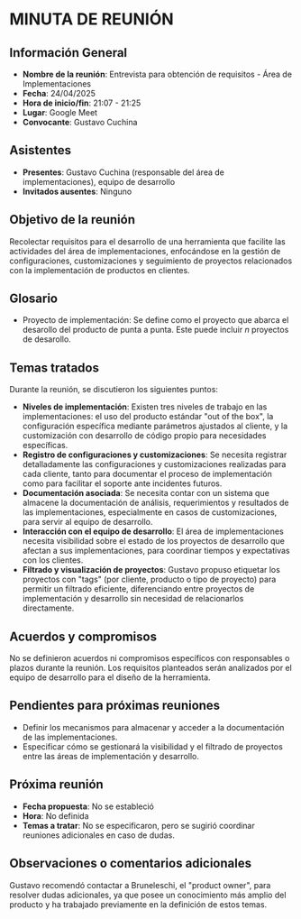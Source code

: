 # MINUTA DE REUNIÓN

## Información General

- **Nombre de la reunión**: Entrevista para obtención de requisitos - Área de Implementaciones
- **Fecha**: 24/04/2025
- **Hora de inicio/fin**: 21:07 - 21:25
- **Lugar**: Google Meet
- **Convocante**: Gustavo Cuchina

## Asistentes

- **Presentes**: Gustavo Cuchina (responsable del área de implementaciones), equipo de desarrollo
- **Invitados ausentes**: Ninguno

## Objetivo de la reunión
Recolectar requisitos para el desarrollo de una herramienta que facilite las actividades del área de implementaciones, enfocándose en la gestión de configuraciones, customizaciones y seguimiento de proyectos relacionados con la implementación de productos en clientes.

## Glosario
- Proyecto de implementación: Se define como el proyecto que abarca el desarollo del producto de punta a punta. Este puede incluir $n$ proyectos de desarollo.

## Temas tratados
Durante la reunión, se discutieron los siguientes puntos:

- **Niveles de implementación**: Existen tres niveles de trabajo en las implementaciones: el uso del producto estándar "out of the box", la configuración específica mediante parámetros ajustados al cliente, y la customización con desarrollo de código propio para necesidades específicas.
- **Registro de configuraciones y customizaciones**: Se necesita registrar detalladamente las configuraciones y customizaciones realizadas para cada cliente, tanto para documentar el proceso de implementación como para facilitar el soporte ante incidentes futuros.
- **Documentación asociada**: Se necesita contar con un sistema que almacene la documentación de análisis, requerimientos y resultados de las implementaciones, especialmente en casos de customizaciones, para servir al equipo de desarrollo.
- **Interacción con el equipo de desarrollo**: El área de implementaciones necesita visibilidad sobre el estado de los proyectos de desarrollo que afectan a sus implementaciones, para coordinar tiempos y expectativas con los clientes.
- **Filtrado y visualización de proyectos**: Gustavo propuso etiquetar los proyectos con "tags" (por cliente, producto o tipo de proyecto) para permitir un filtrado eficiente, diferenciando entre proyectos de implementación y desarrollo sin necesidad de relacionarlos directamente.

## Acuerdos y compromisos
No se definieron acuerdos ni compromisos específicos con responsables o plazos durante la reunión. Los requisitos planteados serán analizados por el equipo de desarrollo para el diseño de la herramienta.

## Pendientes para próximas reuniones

- Definir los mecanismos para almacenar y acceder a la documentación de las implementaciones.
- Especificar cómo se gestionará la visibilidad y el filtrado de proyectos entre las áreas de implementación y desarrollo.

## Próxima reunión

- **Fecha propuesta**: No se estableció
- **Hora**: No definida
- **Temas a tratar**: No se especificaron, pero se sugirió coordinar reuniones adicionales en caso de dudas.

## Observaciones o comentarios adicionales
Gustavo recomendó contactar a Bruneleschi, el "product owner", para resolver dudas adicionales, ya que posee un conocimiento más amplio del producto y ha trabajado previamente en la definición de estos temas.
